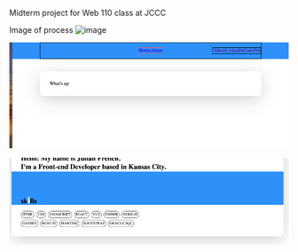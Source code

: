 Midterm project for Web 110 class at JCCC

Image of process
![image](https://github.com/Jufrench/jccc_web110_midterm/assets/29068597/a9188247-e42e-423a-8c11-ad41b59bd710)

![alt text](image.png)

![alt text](image-1.png)